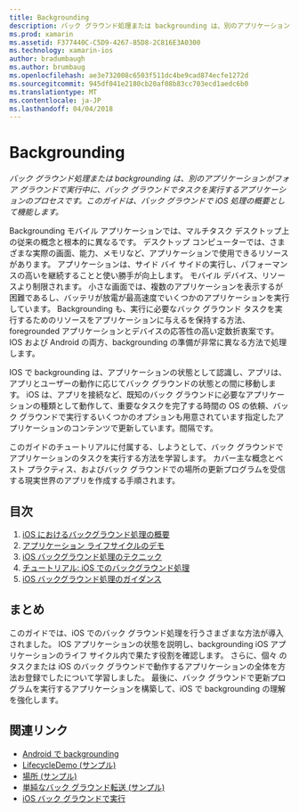 ```yaml
---
title: Backgrounding
description: バック グラウンド処理または backgrounding は、別のアプリケーションがフォア グラウンドで実行中に、バック グラウンドでタスクを実行するアプリケーションのプロセスです。 このガイドは、バック グラウンドで iOS 処理の概要として機能します。
ms.prod: xamarin
ms.assetid: F377440C-C5D9-4267-85D8-2C816E3A0300
ms.technology: xamarin-ios
author: bradumbaugh
ms.author: brumbaug
ms.openlocfilehash: ae3e732008c6503f511dc4be9cad874ecfe1272d
ms.sourcegitcommit: 945df041e2180cb20af08b83cc703ecd1aedc6b0
ms.translationtype: MT
ms.contentlocale: ja-JP
ms.lasthandoff: 04/04/2018
---
```

# <a name="backgrounding"></a>Backgrounding

_バック グラウンド処理または backgrounding は、別のアプリケーションがフォア グラウンドで実行中に、バック グラウンドでタスクを実行するアプリケーションのプロセスです。このガイドは、バック グラウンドで iOS 処理の概要として機能します。_

Backgrounding モバイル アプリケーションでは、マルチタスク デスクトップ上の従来の概念と根本的に異なるです。 デスクトップ コンピューターでは、さまざまな実際の画面、能力、メモリなど、アプリケーションで使用できるリソースがあります。 アプリケーションは、サイド バイ サイドの実行し、パフォーマンスの高いを継続することと使い勝手が向上します。 モバイル デバイス、リソースより制限されます。 小さな画面では、複数のアプリケーションを表示するが困難であるし、バッテリが放電が最高速度でいくつかのアプリケーションを実行しています。 Backgrounding も、実行に必要なバック グラウンド タスクを実行するためのリソースをアプリケーションに与えるを保持する方法、foregrounded アプリケーションとデバイスの応答性の高い定数折衷案です。 IOS および Android の両方、backgrounding の準備が非常に異なる方法で処理します。

IOS で backgrounding は、アプリケーションの状態として認識し、アプリは、アプリとユーザーの動作に応じてバック グラウンドの状態との間に移動します。 iOS は、アプリを接続など、既知のバック グラウンドに必要なアプリケーションの種類として動作して、重要なタスクを完了する時間の OS の依頼、バック グラウンドで実行するいくつかのオプションも用意されています指定したアプリケーションのコンテンツで更新しています。間隔です。

このガイドのチュートリアルに付属する、しようとして、バック グラウンドでアプリケーションのタスクを実行する方法を学習します。 カバー主な概念とベスト プラクティス、およびバック グラウンドでの場所の更新プログラムを受信する現実世界のアプリを作成する手順されます。

## <a name="contents"></a>目次

1.  [iOS におけるバックグラウンド処理の概要](~/ios/app-fundamentals/backgrounding/introduction-to-backgrounding-in-ios.md)
1.  [アプリケーション ライフサイクルのデモ](~/ios/app-fundamentals/backgrounding/application-lifecycle-demo.md)
1.  [iOS バックグラウンド処理のテクニック](~/ios/app-fundamentals/backgrounding/ios-backgrounding-techniques/index.md)
1.  [チュートリアル: iOS でのバックグラウンド処理](~/ios/app-fundamentals/backgrounding/ios-backgrounding-walkthroughs/index.md)
1.  [iOS バックグラウンド処理のガイダンス](~/ios/app-fundamentals/backgrounding/ios-backgrounding-guidance.md)

## <a name="summary"></a>まとめ

このガイドでは、iOS でのバック グラウンド処理を行うさまざまな方法が導入されました。 IOS アプリケーションの状態を説明し、backgrounding iOS アプリケーションのライフ サイクル内で果たす役割を確認します。 さらに、個々 のタスクまたは iOS のバック グラウンドで動作するアプリケーションの全体を方法お登録でしたについて学習しました。 最後に、バック グラウンドで更新プログラムを実行するアプリケーションを構築して、iOS で backgrounding の理解を強化します。



## <a name="related-links"></a>関連リンク

- [Android で backgrounding](~/android/app-fundamentals/services/index.md)
- [LifecycleDemo (サンプル)](https://developer.xamarin.com/samples/monotouch/LifecycleDemo/)
- [場所 (サンプル)](https://developer.xamarin.com/samples/monotouch/Location/)
- [単純なバック グラウンド転送 (サンプル)](https://developer.xamarin.com/samples/monotouch/SimpleBackgroundTransfer/)
- [iOS バック グラウンドで実行](https://developer.apple.com/library/ios/documentation/iPhone/Conceptual/iPhoneOSProgrammingGuide/BackgroundExecution/BackgroundExecution.html)
